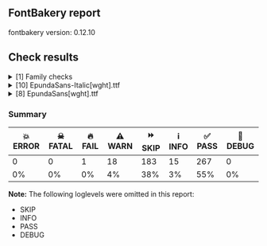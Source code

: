 ## FontBakery report

fontbakery version: 0.12.10





## Check results



<details><summary>[1] Family checks</summary>
<div>
<details>
    <summary>⚠️ <b>WARN</b> Make sure all font files have the same version value. <a href="https://fontbakery.readthedocs.io/en/stable/fontbakery/checks/opentype.head.html#"></a></summary>
    <div>







* ⚠️ **WARN** <p>Version info differs among font files of the same font project.
These were the version values found:</p>
<ul>
<li>fonts/variable/EpundaSans-Italic[wght].ttf: 2.100006103515625</li>
<li>fonts/variable/EpundaSans[wght].ttf: 2.0030059814453125</li>
</ul>
 [code: mismatch]



</div>
</details>
</div>
</details>

<details><summary>[10] EpundaSans-Italic[wght].ttf</summary>
<div>
<details>
    <summary>🔥 <b>FAIL</b> Combined length of family and style must not exceed 32 characters. <a href="https://fontbakery.readthedocs.io/en/stable/fontbakery/checks/googlefonts.name.html#"></a></summary>
    <div>







* 🔥 **FAIL** <p>Variable font instance name 'Epunda Sans Light SemiBold Italic' formed by space-separated concatenation of font family name (nameID 1) and instance subfamily nameID 263 exceeds 32 characters.</p>
<p>This has been found to cause shaping issues for some accented letters in Microsoft Word on Windows 10 and 11.</p>
 [code: instance-too-long]



* 🔥 **FAIL** <p>Variable font instance name 'Epunda Sans Light SemiBold Italic' formed by space-separated concatenation of font family name (nameID 1) and instance subfamily nameID 263 exceeds 32 characters.</p>
<p>This has been found to cause shaping issues for some accented letters in Microsoft Word on Windows 10 and 11.</p>
 [code: instance-too-long]



* 🔥 **FAIL** <p>Variable font instance name 'Epunda Sans Light ExtraBold Italic' formed by space-separated concatenation of font family name (nameID 1) and instance subfamily nameID 267 exceeds 32 characters.</p>
<p>This has been found to cause shaping issues for some accented letters in Microsoft Word on Windows 10 and 11.</p>
 [code: instance-too-long]



* 🔥 **FAIL** <p>Variable font instance name 'Epunda Sans Light ExtraBold Italic' formed by space-separated concatenation of font family name (nameID 1) and instance subfamily nameID 267 exceeds 32 characters.</p>
<p>This has been found to cause shaping issues for some accented letters in Microsoft Word on Windows 10 and 11.</p>
 [code: instance-too-long]



</div>
</details>

<details>
    <summary>⚠️ <b>WARN</b> Validate size, and resolution of article images, and ensure article page has minimum length and includes visual assets. <a href="https://fontbakery.readthedocs.io/en/stable/fontbakery/checks/googlefonts.article.html#"></a></summary>
    <div>







* ⚠️ **WARN** <p>Family metadata at fonts/variable does not have an article.</p>
 [code: lacks-article]



</div>
</details>

<details>
    <summary>⚠️ <b>WARN</b> Check for codepoints not covered by METADATA subsets. <a href="https://fontbakery.readthedocs.io/en/stable/fontbakery/checks/googlefonts.subsets.html#"></a></summary>
    <div>







* ⚠️ **WARN** <p>The following codepoints supported by the font are not covered by
any subsets defined in the font's metadata file, and will never
be served. You can solve this by either manually adding additional
subset declarations to METADATA.pb, or by editing the glyphset
definitions.</p>
<ul>
<li>U+02D8 BREVE: try adding one of: yi, canadian-aboriginal</li>
<li>U+02D9 DOT ABOVE: try adding one of: yi, canadian-aboriginal</li>
<li>U+02DB OGONEK: try adding one of: yi, canadian-aboriginal</li>
<li>U+0302 COMBINING CIRCUMFLEX ACCENT: try adding one of: coptic, tifinagh, cherokee, math</li>
<li>U+0306 COMBINING BREVE: try adding one of: tifinagh, old-permic</li>
<li>U+0307 COMBINING DOT ABOVE: try adding one of: tai-le, tifinagh, todhri, malayalam, coptic, canadian-aboriginal, math, hebrew, duployan, syriac, old-permic</li>
<li>U+030A COMBINING RING ABOVE: try adding one of: duployan, syriac</li>
<li>U+030B COMBINING DOUBLE ACUTE ACCENT: try adding one of: cherokee, osage</li>
<li>U+030C COMBINING CARON: try adding one of: tai-le, cherokee</li>
<li>U+0312 COMBINING TURNED COMMA ABOVE: try adding math</li>
<li>U+0326 COMBINING COMMA BELOW: try adding math</li>
<li>U+0327 COMBINING CEDILLA: try adding math</li>
<li>U+0328 COMBINING OGONEK: not included in any glyphset definition</li>
<li>U+032D COMBINING CIRCUMFLEX ACCENT BELOW: try adding one of: sunuwar, syriac</li>
<li>U+0331 COMBINING MACRON BELOW: try adding one of: tifinagh, sunuwar, thai, gothic, caucasian-albanian, cherokee, syriac</li>
<li>U+0335 COMBINING SHORT STROKE OVERLAY: not included in any glyphset definition</li>
<li>U+03A9 GREEK CAPITAL LETTER OMEGA: try adding one of: greek, elbasan, math</li>
<li>U+03C0 GREEK SMALL LETTER PI: try adding one of: greek, yi, math</li>
<li>U+0E3F THAI CURRENCY SYMBOL BAHT: try adding thai</li>
<li>U+1EA0 LATIN CAPITAL LETTER A WITH DOT BELOW: try adding vietnamese</li>
<li>U+1EA1 LATIN SMALL LETTER A WITH DOT BELOW: try adding vietnamese</li>
<li>U+1EAC LATIN CAPITAL LETTER A WITH CIRCUMFLEX AND DOT BELOW: try adding vietnamese</li>
<li>U+1EAD LATIN SMALL LETTER A WITH CIRCUMFLEX AND DOT BELOW: try adding vietnamese</li>
<li>U+1EB8 LATIN CAPITAL LETTER E WITH DOT BELOW: try adding vietnamese</li>
<li>U+1EB9 LATIN SMALL LETTER E WITH DOT BELOW: try adding vietnamese</li>
<li>U+1EBC LATIN CAPITAL LETTER E WITH TILDE: try adding vietnamese</li>
<li>U+1EBD LATIN SMALL LETTER E WITH TILDE: try adding vietnamese</li>
<li>U+1EC6 LATIN CAPITAL LETTER E WITH CIRCUMFLEX AND DOT BELOW: try adding vietnamese</li>
<li>U+1EC7 LATIN SMALL LETTER E WITH CIRCUMFLEX AND DOT BELOW: try adding vietnamese</li>
<li>U+1ECA LATIN CAPITAL LETTER I WITH DOT BELOW: try adding vietnamese</li>
<li>U+1ECB LATIN SMALL LETTER I WITH DOT BELOW: try adding vietnamese</li>
<li>U+1ECC LATIN CAPITAL LETTER O WITH DOT BELOW: try adding vietnamese</li>
<li>U+1ECD LATIN SMALL LETTER O WITH DOT BELOW: try adding vietnamese</li>
<li>U+1ED8 LATIN CAPITAL LETTER O WITH CIRCUMFLEX AND DOT BELOW: try adding vietnamese</li>
<li>U+1ED9 LATIN SMALL LETTER O WITH CIRCUMFLEX AND DOT BELOW: try adding vietnamese</li>
<li>U+1EE4 LATIN CAPITAL LETTER U WITH DOT BELOW: try adding vietnamese</li>
<li>U+1EE5 LATIN SMALL LETTER U WITH DOT BELOW: try adding vietnamese</li>
<li>U+2000 EN QUAD: try adding symbols2</li>
<li>U+2001 EM QUAD: try adding symbols2</li>
<li>U+2003 EM SPACE: try adding nushu</li>
<li>U+2004 THREE-PER-EM SPACE: try adding symbols2</li>
<li>U+2005 FOUR-PER-EM SPACE: try adding symbols2</li>
<li>U+2006 SIX-PER-EM SPACE: try adding symbols2</li>
<li>U+2007 FIGURE SPACE: try adding symbols2</li>
<li>U+2008 PUNCTUATION SPACE: try adding symbols2</li>
<li>U+200A HAIR SPACE: try adding symbols2</li>
<li>U+200C ZERO WIDTH NON-JOINER: try adding one of: psalter-pahlavi, saurashtra, devanagari, brahmi, gurmukhi, buhid, rejang, lao, tifinagh, khudawadi, avestan, limbu, siddham, gujarati, mandaic, mongolian, lepcha, masaram-gondi, meetei-mayek, tamil, balinese, bengali, modi, sogdian, newa, oriya, khojki, new-tai-lue, tai-le, hebrew, sundanese, tirhuta, bhaiksuki, dogra, kayah-li, sharada, tagbanwa, syriac, myanmar, arabic, kannada, sinhala, buginese, tai-tham, warang-citi, yi, tai-viet, thai, hatran, duployan, javanese, kaithi, pahawh-hmong, tagalog, takri, nko, grantha, hanunoo, tibetan, zanabazar-square, kharoshthi, chakma, thaana, malayalam, telugu, khmer, batak, hanifi-rohingya, manichaean, phags-pa, syloti-nagri, cham, mahajani, gunjala-gondi</li>
<li>U+200D ZERO WIDTH JOINER: try adding one of: psalter-pahlavi, saurashtra, devanagari, brahmi, gurmukhi, buhid, rejang, lao, tifinagh, khudawadi, avestan, limbu, siddham, gujarati, mandaic, mongolian, lepcha, masaram-gondi, meetei-mayek, tamil, balinese, bengali, modi, sogdian, newa, old-hungarian, oriya, khojki, new-tai-lue, tai-le, hebrew, sundanese, tirhuta, bhaiksuki, dogra, kayah-li, sharada, tagbanwa, syriac, myanmar, arabic, kannada, sinhala, buginese, tai-tham, warang-citi, yi, tai-viet, thai, duployan, javanese, kaithi, pahawh-hmong, tagalog, takri, nko, grantha, hanunoo, tibetan, zanabazar-square, kharoshthi, chakma, thaana, malayalam, telugu, khmer, batak, hanifi-rohingya, manichaean, phags-pa, syloti-nagri, cham, mahajani, gunjala-gondi</li>
<li>U+200E LEFT-TO-RIGHT MARK: try adding one of: thaana, arabic, hebrew, phags-pa, nko, syriac</li>
<li>U+200F RIGHT-TO-LEFT MARK: try adding one of: thaana, hebrew, phags-pa, nko, syriac</li>
<li>U+2021 DOUBLE DAGGER: try adding adlam</li>
<li>U+202F NARROW NO-BREAK SPACE: try adding one of: mongolian, yi, phags-pa</li>
<li>U+2030 PER MILLE SIGN: try adding adlam</li>
<li>U+205F MEDIUM MATHEMATICAL SPACE: try adding math</li>
<li>U+2070 SUPERSCRIPT ZERO: try adding math</li>
<li>U+2074 SUPERSCRIPT FOUR: try adding math</li>
<li>U+2075 SUPERSCRIPT FIVE: try adding math</li>
<li>U+2076 SUPERSCRIPT SIX: try adding math</li>
<li>U+2077 SUPERSCRIPT SEVEN: try adding math</li>
<li>U+2078 SUPERSCRIPT EIGHT: try adding math</li>
<li>U+2079 SUPERSCRIPT NINE: try adding math</li>
<li>U+2080 SUBSCRIPT ZERO: try adding math</li>
<li>U+2081 SUBSCRIPT ONE: try adding math</li>
<li>U+2082 SUBSCRIPT TWO: try adding math</li>
<li>U+2083 SUBSCRIPT THREE: try adding math</li>
<li>U+2084 SUBSCRIPT FOUR: try adding math</li>
<li>U+2085 SUBSCRIPT FIVE: try adding math</li>
<li>U+2086 SUBSCRIPT SIX: try adding math</li>
<li>U+2087 SUBSCRIPT SEVEN: try adding math</li>
<li>U+2088 SUBSCRIPT EIGHT: try adding math</li>
<li>U+2089 SUBSCRIPT NINE: try adding math</li>
<li>U+215B VULGAR FRACTION ONE EIGHTH: try adding symbols</li>
<li>U+215C VULGAR FRACTION THREE EIGHTHS: try adding symbols</li>
<li>U+215D VULGAR FRACTION FIVE EIGHTHS: try adding symbols</li>
<li>U+215E VULGAR FRACTION SEVEN EIGHTHS: try adding symbols</li>
<li>U+2190 LEFTWARDS ARROW: try adding one of: symbols, math</li>
<li>U+2192 RIGHTWARDS ARROW: try adding one of: symbols, math</li>
<li>U+2194 LEFT RIGHT ARROW: try adding one of: symbols, math</li>
<li>U+2195 UP DOWN ARROW: try adding one of: symbols, math</li>
<li>U+2196 NORTH WEST ARROW: try adding one of: symbols, math</li>
<li>U+2197 NORTH EAST ARROW: try adding one of: symbols, math</li>
<li>U+2198 SOUTH EAST ARROW: try adding one of: symbols, math</li>
<li>U+2199 SOUTH WEST ARROW: try adding one of: symbols, math</li>
<li>U+2202 PARTIAL DIFFERENTIAL: try adding math</li>
<li>U+2206 INCREMENT: try adding math</li>
<li>U+220F N-ARY PRODUCT: try adding math</li>
<li>U+2211 N-ARY SUMMATION: try adding math</li>
<li>U+2219 BULLET OPERATOR: try adding one of: yi, symbols, tai-tham, math</li>
<li>U+221A SQUARE ROOT: try adding math</li>
<li>U+221E INFINITY: try adding math</li>
<li>U+222B INTEGRAL: try adding math</li>
<li>U+2248 ALMOST EQUAL TO: try adding math</li>
<li>U+2260 NOT EQUAL TO: try adding math</li>
<li>U+2264 LESS-THAN OR EQUAL TO: try adding math</li>
<li>U+2265 GREATER-THAN OR EQUAL TO: try adding math</li>
<li>U+25CA LOZENGE: try adding one of: symbols, math</li>
<li>U+25CC DOTTED CIRCLE: try adding one of: psalter-pahlavi, math, siddham, mandaic, meetei-mayek, new-tai-lue, hebrew, osage, sinhala, ahom, yi, tagalog, grantha, tibetan, old-permic, chakma, malayalam, hanifi-rohingya, syloti-nagri, elbasan, rejang, tifinagh, buhid, khudawadi, bengali, modi, newa, mende-kikakui, tirhuta, bhaiksuki, dogra, kayah-li, tagbanwa, myanmar, tai-tham, tai-viet, takri, kaithi, nko, thaana, manichaean, symbols, wancho, gurmukhi, gujarati, tamil, lepcha, masaram-gondi, balinese, sogdian, oriya, sundanese, sharada, music, syriac, kannada, bassa-vah, warang-citi, javanese, pahawh-hmong, hanunoo, kharoshthi, armenian, coptic, batak, phags-pa, cham, mahajani, gunjala-gondi, saurashtra, devanagari, brahmi, canadian-aboriginal, lao, limbu, soyombo, mongolian, tai-le, khojki, adlam, buginese, marchen, miao, thai, duployan, zanabazar-square, telugu, khmer, caucasian-albanian</li>
<li>U+3000 IDEOGRAPHIC SPACE: try adding one of: chinese-simplified, japanese, chinese-traditional, yi, nushu, phags-pa, chinese-hongkong</li>
<li>U+FB01 LATIN SMALL LIGATURE FI: not included in any glyphset definition</li>
<li>U+FB02 LATIN SMALL LIGATURE FL: not included in any glyphset definition</li>
<li>U+FF01 FULLWIDTH EXCLAMATION MARK: try adding one of: chinese-simplified, yi, japanese</li>
<li>U+FF02 FULLWIDTH QUOTATION MARK: try adding one of: chinese-simplified, yi, japanese</li>
<li>U+FF03 FULLWIDTH NUMBER SIGN: try adding one of: chinese-simplified, japanese</li>
<li>U+FF05 FULLWIDTH PERCENT SIGN: try adding one of: chinese-simplified, japanese</li>
<li>U+FF06 FULLWIDTH AMPERSAND: try adding one of: chinese-simplified, japanese</li>
<li>U+FF07 FULLWIDTH APOSTROPHE: try adding one of: chinese-simplified, japanese</li>
<li>U+FF08 FULLWIDTH LEFT PARENTHESIS: try adding one of: chinese-simplified, yi, japanese</li>
<li>U+FF09 FULLWIDTH RIGHT PARENTHESIS: try adding one of: chinese-simplified, yi, japanese</li>
<li>U+FF0A FULLWIDTH ASTERISK: try adding one of: chinese-simplified, japanese</li>
<li>U+FF0C FULLWIDTH COMMA: try adding one of: chinese-simplified, yi, japanese</li>
<li>U+FF0D FULLWIDTH HYPHEN-MINUS: try adding one of: chinese-simplified, japanese</li>
<li>U+FF0E FULLWIDTH FULL STOP: try adding one of: chinese-simplified, yi, japanese</li>
<li>U+FF0F FULLWIDTH SOLIDUS: try adding one of: chinese-simplified, yi, japanese</li>
<li>U+FF1A FULLWIDTH COLON: try adding one of: chinese-simplified, yi, japanese</li>
<li>U+FF1B FULLWIDTH SEMICOLON: try adding one of: chinese-simplified, yi, japanese</li>
<li>U+FF1F FULLWIDTH QUESTION MARK: try adding one of: chinese-simplified, yi, japanese</li>
<li>U+FF20 FULLWIDTH COMMERCIAL AT: try adding one of: chinese-simplified, japanese</li>
<li>U+FF3B FULLWIDTH LEFT SQUARE BRACKET: try adding one of: chinese-simplified, yi, japanese</li>
<li>U+FF3C FULLWIDTH REVERSE SOLIDUS: try adding one of: chinese-simplified, japanese</li>
<li>U+FF3D FULLWIDTH RIGHT SQUARE BRACKET: try adding one of: chinese-simplified, yi, japanese</li>
<li>U+FF3F FULLWIDTH LOW LINE: try adding one of: chinese-simplified, japanese</li>
<li>U+FF5B FULLWIDTH LEFT CURLY BRACKET: try adding one of: chinese-simplified, yi, japanese, math</li>
<li>U+FF5D FULLWIDTH RIGHT CURLY BRACKET: try adding one of: chinese-simplified, yi, japanese, math</li>
</ul>
<p>Or you can add the above codepoints to one of the subsets supported by the font: <code>cyrillic-ext</code>, <code>latin</code>, <code>latin-ext</code></p>
 [code: unreachable-subsetting]



</div>
</details>

<details>
    <summary>⚠️ <b>WARN</b> Ensure soft_dotted characters lose their dot when combined with marks that replace the dot. <a href="https://fontbakery.readthedocs.io/en/stable/fontbakery/checks/shaping.html#"></a></summary>
    <div>







* ⚠️ **WARN** <p>The dot of soft dotted characters used in orthographies <em>must</em> disappear in the following strings: į̀ į́ į̂ į̃ į̄ į̌ ị̀ ị́ ị̂ ị̃ ị̄</p>
<p>The dot of soft dotted characters <em>should</em> disappear in other cases, for example: į̆ į̇ į̈ į̊ į̋ į̒ į̣̀ į̣́ į̣̂ į̣̃ į̣̄ į̣̆ į̣̇ į̣̈ į̣̊ į̣̋ į̣̌ į̣̒ į̦̀ į̦́</p>
<p>Your font fully covers the following languages that require the soft-dotted feature: Navajo (Latn, 166,319 speakers), Dutch (Latn, 31,709,104 speakers), Lithuanian (Latn, 2,357,094 speakers), Kaska (Latn, 125 speakers), Han (Latn, 6 speakers).</p>
<p>Your font does <em>not</em> cover the following languages that require the soft-dotted feature: Basaa (Latn, 332,940 speakers), Ijo, Southeast (Latn, 2,471,000 speakers), Yala (Latn, 200,000 speakers), Ma’di (Latn, 584,000 speakers), Fur (Latn, 1,230,163 speakers), South Central Banda (Latn, 244,000 speakers), Belarusian (Cyrl, 10,064,517 speakers), Lugbara (Latn, 2,200,000 speakers), Ejagham (Latn, 120,000 speakers), Teke-Ebo (Latn, 260,000 speakers), Sar (Latn, 500,000 speakers), Vute (Latn, 21,000 speakers), Igbo (Latn, 27,823,640 speakers), Kpelle, Guinea (Latn, 622,000 speakers), Dii (Latn, 71,000 speakers), Nateni (Latn, 100,000 speakers), Avokaya (Latn, 100,000 speakers), Ukrainian (Cyrl, 29,273,587 speakers), Ebira (Latn, 2,200,000 speakers), Heiltsuk (Latn, 300 speakers), Ngbaka (Latn, 1,020,000 speakers), Mfumte (Latn, 79,000 speakers), Kom (Latn, 360,685 speakers), Mundani (Latn, 34,000 speakers), Cicipu (Latn, 44,000 speakers), Mango (Latn, 77,000 speakers), Makaa (Latn, 221,000 speakers), Ekpeye (Latn, 226,000 speakers), Gulay (Latn, 250,478 speakers), Aghem (Latn, 38,843 speakers), Southern Kisi (Latn, 360,000 speakers), Nzakara (Latn, 50,000 speakers), Zapotec (Latn, 490,000 speakers), Koonzime (Latn, 40,000 speakers), Bafut (Latn, 158,146 speakers), Bete-Bendi (Latn, 100,000 speakers), Dan (Latn, 1,099,244 speakers).</p>
 [code: soft-dotted]



</div>
</details>

<details>
    <summary>⚠️ <b>WARN</b> Check the direction of the outermost contour in each glyph <a href="https://fontbakery.readthedocs.io/en/stable/fontbakery/checks/outline.html#"></a></summary>
    <div>







* ⚠️ **WARN** <p>The following glyphs have a counter-clockwise outer contour:</p>
<pre><code>* guillemotright (U+00BB) has a counter-clockwise outer contour

* guillemotright (U+00BB) has a counter-clockwise outer contour

* guilsinglright (U+203A) has a counter-clockwise outer contour
</code></pre>
 [code: ccw-outer-contour]



</div>
</details>

<details>
    <summary>⚠️ <b>WARN</b> Is there kerning info for non-ligated sequences? <a href="https://fontbakery.readthedocs.io/en/stable/fontbakery/checks/googlefonts.gpos.html#"></a></summary>
    <div>







* ⚠️ **WARN** <p>GPOS table lacks kerning info for the following non-ligated sequences:</p>
<pre><code>- f + i

- f + l
</code></pre>
 [code: lacks-kern-info]



</div>
</details>

<details>
    <summary>⚠️ <b>WARN</b> Are there caret positions declared for every ligature? <a href="https://fontbakery.readthedocs.io/en/stable/fontbakery/checks/googlefonts.gdef.html#"></a></summary>
    <div>







* ⚠️ **WARN** <p>This font lacks caret position values for ligature glyphs on its GDEF table.</p>
 [code: lacks-caret-pos]



</div>
</details>

<details>
    <summary>⚠️ <b>WARN</b> Ensure variable fonts include an avar table. <a href="https://fontbakery.readthedocs.io/en/stable/fontbakery/checks/googlefonts.varfont.html#"></a></summary>
    <div>







* ⚠️ **WARN** <p>This variable font does not have an avar table.</p>
 [code: missing-avar]



</div>
</details>

<details>
    <summary>⚠️ <b>WARN</b> Ensure fonts have ScriptLangTags declared on the 'meta' table. <a href="https://fontbakery.readthedocs.io/en/stable/fontbakery/checks/googlefonts.meta.html#"></a></summary>
    <div>







* ⚠️ **WARN** <p>This font file does not have a 'meta' table.</p>
 [code: lacks-meta-table]



</div>
</details>

<details>
    <summary>⚠️ <b>WARN</b> Checking OS/2 achVendID. <a href="https://fontbakery.readthedocs.io/en/stable/fontbakery/checks/googlefonts.os2.html#"></a></summary>
    <div>







* ⚠️ **WARN** <p>OS/2 VendorID value 'NONE' is not yet recognized. If you registered it recently, then it's safe to ignore this warning message. Otherwise, you should set it to your own unique 4 character code, and register it with Microsoft at <a href="https://www.microsoft.com/typography/links/vendorlist.aspx">https://www.microsoft.com/typography/links/vendorlist.aspx</a></p>
 [code: unknown]



</div>
</details>
</div>
</details>

<details><summary>[8] EpundaSans[wght].ttf</summary>
<div>
<details>
    <summary>⚠️ <b>WARN</b> Validate size, and resolution of article images, and ensure article page has minimum length and includes visual assets. <a href="https://fontbakery.readthedocs.io/en/stable/fontbakery/checks/googlefonts.article.html#"></a></summary>
    <div>







* ⚠️ **WARN** <p>Family metadata at fonts/variable does not have an article.</p>
 [code: lacks-article]



</div>
</details>

<details>
    <summary>⚠️ <b>WARN</b> Check for codepoints not covered by METADATA subsets. <a href="https://fontbakery.readthedocs.io/en/stable/fontbakery/checks/googlefonts.subsets.html#"></a></summary>
    <div>







* ⚠️ **WARN** <p>The following codepoints supported by the font are not covered by
any subsets defined in the font's metadata file, and will never
be served. You can solve this by either manually adding additional
subset declarations to METADATA.pb, or by editing the glyphset
definitions.</p>
<ul>
<li>U+02D8 BREVE: try adding one of: yi, canadian-aboriginal</li>
<li>U+02D9 DOT ABOVE: try adding one of: yi, canadian-aboriginal</li>
<li>U+02DB OGONEK: try adding one of: yi, canadian-aboriginal</li>
<li>U+0302 COMBINING CIRCUMFLEX ACCENT: try adding one of: coptic, tifinagh, cherokee, math</li>
<li>U+0306 COMBINING BREVE: try adding one of: tifinagh, old-permic</li>
<li>U+0307 COMBINING DOT ABOVE: try adding one of: tai-le, tifinagh, todhri, malayalam, coptic, canadian-aboriginal, math, hebrew, duployan, syriac, old-permic</li>
<li>U+030A COMBINING RING ABOVE: try adding one of: duployan, syriac</li>
<li>U+030B COMBINING DOUBLE ACUTE ACCENT: try adding one of: cherokee, osage</li>
<li>U+030C COMBINING CARON: try adding one of: tai-le, cherokee</li>
<li>U+0312 COMBINING TURNED COMMA ABOVE: try adding math</li>
<li>U+0326 COMBINING COMMA BELOW: try adding math</li>
<li>U+0327 COMBINING CEDILLA: try adding math</li>
<li>U+0328 COMBINING OGONEK: not included in any glyphset definition</li>
<li>U+032D COMBINING CIRCUMFLEX ACCENT BELOW: try adding one of: sunuwar, syriac</li>
<li>U+0331 COMBINING MACRON BELOW: try adding one of: tifinagh, sunuwar, thai, gothic, caucasian-albanian, cherokee, syriac</li>
<li>U+0335 COMBINING SHORT STROKE OVERLAY: not included in any glyphset definition</li>
<li>U+03A9 GREEK CAPITAL LETTER OMEGA: try adding one of: greek, elbasan, math</li>
<li>U+03C0 GREEK SMALL LETTER PI: try adding one of: greek, yi, math</li>
<li>U+1EA0 LATIN CAPITAL LETTER A WITH DOT BELOW: try adding vietnamese</li>
<li>U+1EA1 LATIN SMALL LETTER A WITH DOT BELOW: try adding vietnamese</li>
<li>U+1EAC LATIN CAPITAL LETTER A WITH CIRCUMFLEX AND DOT BELOW: try adding vietnamese</li>
<li>U+1EAD LATIN SMALL LETTER A WITH CIRCUMFLEX AND DOT BELOW: try adding vietnamese</li>
<li>U+1EB8 LATIN CAPITAL LETTER E WITH DOT BELOW: try adding vietnamese</li>
<li>U+1EB9 LATIN SMALL LETTER E WITH DOT BELOW: try adding vietnamese</li>
<li>U+1EBC LATIN CAPITAL LETTER E WITH TILDE: try adding vietnamese</li>
<li>U+1EBD LATIN SMALL LETTER E WITH TILDE: try adding vietnamese</li>
<li>U+1EC6 LATIN CAPITAL LETTER E WITH CIRCUMFLEX AND DOT BELOW: try adding vietnamese</li>
<li>U+1EC7 LATIN SMALL LETTER E WITH CIRCUMFLEX AND DOT BELOW: try adding vietnamese</li>
<li>U+1ECA LATIN CAPITAL LETTER I WITH DOT BELOW: try adding vietnamese</li>
<li>U+1ECB LATIN SMALL LETTER I WITH DOT BELOW: try adding vietnamese</li>
<li>U+1ECC LATIN CAPITAL LETTER O WITH DOT BELOW: try adding vietnamese</li>
<li>U+1ECD LATIN SMALL LETTER O WITH DOT BELOW: try adding vietnamese</li>
<li>U+1ED8 LATIN CAPITAL LETTER O WITH CIRCUMFLEX AND DOT BELOW: try adding vietnamese</li>
<li>U+1ED9 LATIN SMALL LETTER O WITH CIRCUMFLEX AND DOT BELOW: try adding vietnamese</li>
<li>U+1EE4 LATIN CAPITAL LETTER U WITH DOT BELOW: try adding vietnamese</li>
<li>U+1EE5 LATIN SMALL LETTER U WITH DOT BELOW: try adding vietnamese</li>
<li>U+2000 EN QUAD: try adding symbols2</li>
<li>U+2001 EM QUAD: try adding symbols2</li>
<li>U+2003 EM SPACE: try adding nushu</li>
<li>U+2004 THREE-PER-EM SPACE: try adding symbols2</li>
<li>U+2005 FOUR-PER-EM SPACE: try adding symbols2</li>
<li>U+2006 SIX-PER-EM SPACE: try adding symbols2</li>
<li>U+2007 FIGURE SPACE: try adding symbols2</li>
<li>U+2008 PUNCTUATION SPACE: try adding symbols2</li>
<li>U+200A HAIR SPACE: try adding symbols2</li>
<li>U+200C ZERO WIDTH NON-JOINER: try adding one of: psalter-pahlavi, saurashtra, devanagari, brahmi, gurmukhi, buhid, rejang, lao, tifinagh, khudawadi, avestan, limbu, siddham, gujarati, mandaic, mongolian, lepcha, masaram-gondi, meetei-mayek, tamil, balinese, bengali, modi, sogdian, newa, oriya, khojki, new-tai-lue, tai-le, hebrew, sundanese, tirhuta, bhaiksuki, dogra, kayah-li, sharada, tagbanwa, syriac, myanmar, arabic, kannada, sinhala, buginese, tai-tham, warang-citi, yi, tai-viet, thai, hatran, duployan, javanese, kaithi, pahawh-hmong, tagalog, takri, nko, grantha, hanunoo, tibetan, zanabazar-square, kharoshthi, chakma, thaana, malayalam, telugu, khmer, batak, hanifi-rohingya, manichaean, phags-pa, syloti-nagri, cham, mahajani, gunjala-gondi</li>
<li>U+200D ZERO WIDTH JOINER: try adding one of: psalter-pahlavi, saurashtra, devanagari, brahmi, gurmukhi, buhid, rejang, lao, tifinagh, khudawadi, avestan, limbu, siddham, gujarati, mandaic, mongolian, lepcha, masaram-gondi, meetei-mayek, tamil, balinese, bengali, modi, sogdian, newa, old-hungarian, oriya, khojki, new-tai-lue, tai-le, hebrew, sundanese, tirhuta, bhaiksuki, dogra, kayah-li, sharada, tagbanwa, syriac, myanmar, arabic, kannada, sinhala, buginese, tai-tham, warang-citi, yi, tai-viet, thai, duployan, javanese, kaithi, pahawh-hmong, tagalog, takri, nko, grantha, hanunoo, tibetan, zanabazar-square, kharoshthi, chakma, thaana, malayalam, telugu, khmer, batak, hanifi-rohingya, manichaean, phags-pa, syloti-nagri, cham, mahajani, gunjala-gondi</li>
<li>U+200E LEFT-TO-RIGHT MARK: try adding one of: thaana, arabic, hebrew, phags-pa, nko, syriac</li>
<li>U+200F RIGHT-TO-LEFT MARK: try adding one of: thaana, hebrew, phags-pa, nko, syriac</li>
<li>U+2021 DOUBLE DAGGER: try adding adlam</li>
<li>U+202F NARROW NO-BREAK SPACE: try adding one of: mongolian, yi, phags-pa</li>
<li>U+2030 PER MILLE SIGN: try adding adlam</li>
<li>U+205F MEDIUM MATHEMATICAL SPACE: try adding math</li>
<li>U+2070 SUPERSCRIPT ZERO: try adding math</li>
<li>U+2074 SUPERSCRIPT FOUR: try adding math</li>
<li>U+2075 SUPERSCRIPT FIVE: try adding math</li>
<li>U+2076 SUPERSCRIPT SIX: try adding math</li>
<li>U+2077 SUPERSCRIPT SEVEN: try adding math</li>
<li>U+2078 SUPERSCRIPT EIGHT: try adding math</li>
<li>U+2079 SUPERSCRIPT NINE: try adding math</li>
<li>U+2080 SUBSCRIPT ZERO: try adding math</li>
<li>U+2081 SUBSCRIPT ONE: try adding math</li>
<li>U+2082 SUBSCRIPT TWO: try adding math</li>
<li>U+2083 SUBSCRIPT THREE: try adding math</li>
<li>U+2084 SUBSCRIPT FOUR: try adding math</li>
<li>U+2085 SUBSCRIPT FIVE: try adding math</li>
<li>U+2086 SUBSCRIPT SIX: try adding math</li>
<li>U+2087 SUBSCRIPT SEVEN: try adding math</li>
<li>U+2088 SUBSCRIPT EIGHT: try adding math</li>
<li>U+2089 SUBSCRIPT NINE: try adding math</li>
<li>U+215B VULGAR FRACTION ONE EIGHTH: try adding symbols</li>
<li>U+215C VULGAR FRACTION THREE EIGHTHS: try adding symbols</li>
<li>U+215D VULGAR FRACTION FIVE EIGHTHS: try adding symbols</li>
<li>U+215E VULGAR FRACTION SEVEN EIGHTHS: try adding symbols</li>
<li>U+2190 LEFTWARDS ARROW: try adding one of: symbols, math</li>
<li>U+2192 RIGHTWARDS ARROW: try adding one of: symbols, math</li>
<li>U+2194 LEFT RIGHT ARROW: try adding one of: symbols, math</li>
<li>U+2195 UP DOWN ARROW: try adding one of: symbols, math</li>
<li>U+2196 NORTH WEST ARROW: try adding one of: symbols, math</li>
<li>U+2197 NORTH EAST ARROW: try adding one of: symbols, math</li>
<li>U+2198 SOUTH EAST ARROW: try adding one of: symbols, math</li>
<li>U+2199 SOUTH WEST ARROW: try adding one of: symbols, math</li>
<li>U+2202 PARTIAL DIFFERENTIAL: try adding math</li>
<li>U+2206 INCREMENT: try adding math</li>
<li>U+220F N-ARY PRODUCT: try adding math</li>
<li>U+2211 N-ARY SUMMATION: try adding math</li>
<li>U+2219 BULLET OPERATOR: try adding one of: yi, symbols, tai-tham, math</li>
<li>U+221A SQUARE ROOT: try adding math</li>
<li>U+221E INFINITY: try adding math</li>
<li>U+222B INTEGRAL: try adding math</li>
<li>U+2248 ALMOST EQUAL TO: try adding math</li>
<li>U+2260 NOT EQUAL TO: try adding math</li>
<li>U+2264 LESS-THAN OR EQUAL TO: try adding math</li>
<li>U+2265 GREATER-THAN OR EQUAL TO: try adding math</li>
<li>U+25CA LOZENGE: try adding one of: symbols, math</li>
<li>U+25CC DOTTED CIRCLE: try adding one of: psalter-pahlavi, math, siddham, mandaic, meetei-mayek, new-tai-lue, hebrew, osage, sinhala, ahom, yi, tagalog, grantha, tibetan, old-permic, chakma, malayalam, hanifi-rohingya, syloti-nagri, elbasan, rejang, tifinagh, buhid, khudawadi, bengali, modi, newa, mende-kikakui, tirhuta, bhaiksuki, dogra, kayah-li, tagbanwa, myanmar, tai-tham, tai-viet, takri, kaithi, nko, thaana, manichaean, symbols, wancho, gurmukhi, gujarati, tamil, lepcha, masaram-gondi, balinese, sogdian, oriya, sundanese, sharada, music, syriac, kannada, bassa-vah, warang-citi, javanese, pahawh-hmong, hanunoo, kharoshthi, armenian, coptic, batak, phags-pa, cham, mahajani, gunjala-gondi, saurashtra, devanagari, brahmi, canadian-aboriginal, lao, limbu, soyombo, mongolian, tai-le, khojki, adlam, buginese, marchen, miao, thai, duployan, zanabazar-square, telugu, khmer, caucasian-albanian</li>
<li>U+3000 IDEOGRAPHIC SPACE: try adding one of: chinese-simplified, japanese, chinese-traditional, yi, nushu, phags-pa, chinese-hongkong</li>
<li>U+FB01 LATIN SMALL LIGATURE FI: not included in any glyphset definition</li>
<li>U+FB02 LATIN SMALL LIGATURE FL: not included in any glyphset definition</li>
<li>U+FF01 FULLWIDTH EXCLAMATION MARK: try adding one of: chinese-simplified, yi, japanese</li>
<li>U+FF02 FULLWIDTH QUOTATION MARK: try adding one of: chinese-simplified, yi, japanese</li>
<li>U+FF03 FULLWIDTH NUMBER SIGN: try adding one of: chinese-simplified, japanese</li>
<li>U+FF05 FULLWIDTH PERCENT SIGN: try adding one of: chinese-simplified, japanese</li>
<li>U+FF06 FULLWIDTH AMPERSAND: try adding one of: chinese-simplified, japanese</li>
<li>U+FF07 FULLWIDTH APOSTROPHE: try adding one of: chinese-simplified, japanese</li>
<li>U+FF08 FULLWIDTH LEFT PARENTHESIS: try adding one of: chinese-simplified, yi, japanese</li>
<li>U+FF09 FULLWIDTH RIGHT PARENTHESIS: try adding one of: chinese-simplified, yi, japanese</li>
<li>U+FF0A FULLWIDTH ASTERISK: try adding one of: chinese-simplified, japanese</li>
<li>U+FF0C FULLWIDTH COMMA: try adding one of: chinese-simplified, yi, japanese</li>
<li>U+FF0D FULLWIDTH HYPHEN-MINUS: try adding one of: chinese-simplified, japanese</li>
<li>U+FF0E FULLWIDTH FULL STOP: try adding one of: chinese-simplified, yi, japanese</li>
<li>U+FF0F FULLWIDTH SOLIDUS: try adding one of: chinese-simplified, yi, japanese</li>
<li>U+FF1A FULLWIDTH COLON: try adding one of: chinese-simplified, yi, japanese</li>
<li>U+FF1B FULLWIDTH SEMICOLON: try adding one of: chinese-simplified, yi, japanese</li>
<li>U+FF1F FULLWIDTH QUESTION MARK: try adding one of: chinese-simplified, yi, japanese</li>
<li>U+FF20 FULLWIDTH COMMERCIAL AT: try adding one of: chinese-simplified, japanese</li>
<li>U+FF3B FULLWIDTH LEFT SQUARE BRACKET: try adding one of: chinese-simplified, yi, japanese</li>
<li>U+FF3C FULLWIDTH REVERSE SOLIDUS: try adding one of: chinese-simplified, japanese</li>
<li>U+FF3D FULLWIDTH RIGHT SQUARE BRACKET: try adding one of: chinese-simplified, yi, japanese</li>
<li>U+FF3F FULLWIDTH LOW LINE: try adding one of: chinese-simplified, japanese</li>
<li>U+FF5B FULLWIDTH LEFT CURLY BRACKET: try adding one of: chinese-simplified, yi, japanese, math</li>
<li>U+FF5D FULLWIDTH RIGHT CURLY BRACKET: try adding one of: chinese-simplified, yi, japanese, math</li>
</ul>
<p>Or you can add the above codepoints to one of the subsets supported by the font: <code>cyrillic-ext</code>, <code>latin</code>, <code>latin-ext</code></p>
 [code: unreachable-subsetting]



</div>
</details>

<details>
    <summary>⚠️ <b>WARN</b> Ensure soft_dotted characters lose their dot when combined with marks that replace the dot. <a href="https://fontbakery.readthedocs.io/en/stable/fontbakery/checks/shaping.html#"></a></summary>
    <div>







* ⚠️ **WARN** <p>The dot of soft dotted characters used in orthographies <em>must</em> disappear in the following strings: į̀ į́ į̂ į̃ į̄ į̌ ị̀ ị́ ị̂ ị̃ ị̄</p>
<p>The dot of soft dotted characters <em>should</em> disappear in other cases, for example: į̆ į̇ į̈ į̊ į̋ į̒ į̣̀ į̣́ į̣̂ į̣̃ į̣̄ į̣̆ į̣̇ į̣̈ į̣̊ į̣̋ į̣̌ į̣̒ į̦̀ į̦́</p>
<p>Your font fully covers the following languages that require the soft-dotted feature: Navajo (Latn, 166,319 speakers), Dutch (Latn, 31,709,104 speakers), Lithuanian (Latn, 2,357,094 speakers), Kaska (Latn, 125 speakers), Han (Latn, 6 speakers).</p>
<p>Your font does <em>not</em> cover the following languages that require the soft-dotted feature: Basaa (Latn, 332,940 speakers), Ijo, Southeast (Latn, 2,471,000 speakers), Yala (Latn, 200,000 speakers), Ma’di (Latn, 584,000 speakers), Fur (Latn, 1,230,163 speakers), South Central Banda (Latn, 244,000 speakers), Belarusian (Cyrl, 10,064,517 speakers), Lugbara (Latn, 2,200,000 speakers), Ejagham (Latn, 120,000 speakers), Teke-Ebo (Latn, 260,000 speakers), Sar (Latn, 500,000 speakers), Vute (Latn, 21,000 speakers), Igbo (Latn, 27,823,640 speakers), Kpelle, Guinea (Latn, 622,000 speakers), Dii (Latn, 71,000 speakers), Nateni (Latn, 100,000 speakers), Avokaya (Latn, 100,000 speakers), Ukrainian (Cyrl, 29,273,587 speakers), Ebira (Latn, 2,200,000 speakers), Heiltsuk (Latn, 300 speakers), Ngbaka (Latn, 1,020,000 speakers), Mfumte (Latn, 79,000 speakers), Kom (Latn, 360,685 speakers), Mundani (Latn, 34,000 speakers), Cicipu (Latn, 44,000 speakers), Mango (Latn, 77,000 speakers), Makaa (Latn, 221,000 speakers), Ekpeye (Latn, 226,000 speakers), Gulay (Latn, 250,478 speakers), Aghem (Latn, 38,843 speakers), Southern Kisi (Latn, 360,000 speakers), Nzakara (Latn, 50,000 speakers), Zapotec (Latn, 490,000 speakers), Koonzime (Latn, 40,000 speakers), Bafut (Latn, 158,146 speakers), Bete-Bendi (Latn, 100,000 speakers), Dan (Latn, 1,099,244 speakers).</p>
 [code: soft-dotted]



</div>
</details>

<details>
    <summary>⚠️ <b>WARN</b> Is there kerning info for non-ligated sequences? <a href="https://fontbakery.readthedocs.io/en/stable/fontbakery/checks/googlefonts.gpos.html#"></a></summary>
    <div>







* ⚠️ **WARN** <p>GPOS table lacks kerning info for the following non-ligated sequences:</p>
<pre><code>- f + i

- f + l
</code></pre>
 [code: lacks-kern-info]



</div>
</details>

<details>
    <summary>⚠️ <b>WARN</b> Are there caret positions declared for every ligature? <a href="https://fontbakery.readthedocs.io/en/stable/fontbakery/checks/googlefonts.gdef.html#"></a></summary>
    <div>







* ⚠️ **WARN** <p>This font lacks caret position values for ligature glyphs on its GDEF table.</p>
 [code: lacks-caret-pos]



</div>
</details>

<details>
    <summary>⚠️ <b>WARN</b> Ensure variable fonts include an avar table. <a href="https://fontbakery.readthedocs.io/en/stable/fontbakery/checks/googlefonts.varfont.html#"></a></summary>
    <div>







* ⚠️ **WARN** <p>This variable font does not have an avar table.</p>
 [code: missing-avar]



</div>
</details>

<details>
    <summary>⚠️ <b>WARN</b> Ensure fonts have ScriptLangTags declared on the 'meta' table. <a href="https://fontbakery.readthedocs.io/en/stable/fontbakery/checks/googlefonts.meta.html#"></a></summary>
    <div>







* ⚠️ **WARN** <p>This font file does not have a 'meta' table.</p>
 [code: lacks-meta-table]



</div>
</details>

<details>
    <summary>⚠️ <b>WARN</b> Checking OS/2 achVendID. <a href="https://fontbakery.readthedocs.io/en/stable/fontbakery/checks/googlefonts.os2.html#"></a></summary>
    <div>







* ⚠️ **WARN** <p>OS/2 VendorID value 'NONE' is not yet recognized. If you registered it recently, then it's safe to ignore this warning message. Otherwise, you should set it to your own unique 4 character code, and register it with Microsoft at <a href="https://www.microsoft.com/typography/links/vendorlist.aspx">https://www.microsoft.com/typography/links/vendorlist.aspx</a></p>
 [code: unknown]



</div>
</details>
</div>
</details>




### Summary

| 💥 ERROR | ☠ FATAL | 🔥 FAIL | ⚠️ WARN | ⏩ SKIP | ℹ️ INFO | ✅ PASS | 🔎 DEBUG | 
| ---|---|---|---|---|---|---|---|
| 0 | 0 | 1 | 18 | 183 | 15 | 267 | 0 | 
| 0% | 0% | 0% | 4% | 38% | 3% | 55% | 0% | 



**Note:** The following loglevels were omitted in this report:


* SKIP
* INFO
* PASS
* DEBUG
